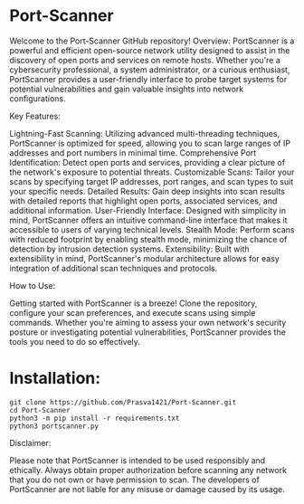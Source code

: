 # Port-Scanner
Welcome to the Port-Scanner GitHub repository! 
Overview:
PortScanner is a powerful and efficient open-source network utility designed to assist in the discovery of open ports and services on remote hosts. Whether you're a cybersecurity professional, a system administrator, or a curious enthusiast, PortScanner provides a user-friendly interface to probe target systems for potential vulnerabilities and gain valuable insights into network configurations.

Key Features:

Lightning-Fast Scanning: Utilizing advanced multi-threading techniques, PortScanner is optimized for speed, allowing you to scan large ranges of IP addresses and port numbers in minimal time.
Comprehensive Port Identification: Detect open ports and services, providing a clear picture of the network's exposure to potential threats.
Customizable Scans: Tailor your scans by specifying target IP addresses, port ranges, and scan types to suit your specific needs.
Detailed Results: Gain deep insights into scan results with detailed reports that highlight open ports, associated services, and additional information.
User-Friendly Interface: Designed with simplicity in mind, PortScanner offers an intuitive command-line interface that makes it accessible to users of varying technical levels.
Stealth Mode: Perform scans with reduced footprint by enabling stealth mode, minimizing the chance of detection by intrusion detection systems.
Extensibility: Built with extensibility in mind, PortScanner's modular architecture allows for easy integration of additional scan techniques and protocols.

How to Use:

Getting started with PortScanner is a breeze! Clone the repository, configure your scan preferences, and execute scans using simple commands. Whether you're aiming to assess your own network's security posture or investigating potential vulnerabilities, PortScanner provides the tools you need to do so effectively.

# Installation:
    git clone https://github.com/Prasva1421/Port-Scanner.git
    cd Port-Scanner
    python3 -m pip install -r requirements.txt
    python3 portscanner.py

Disclaimer:

Please note that PortScanner is intended to be used responsibly and ethically. Always obtain proper authorization before scanning any network that you do not own or have permission to scan. The developers of PortScanner are not liable for any misuse or damage caused by its usage.
